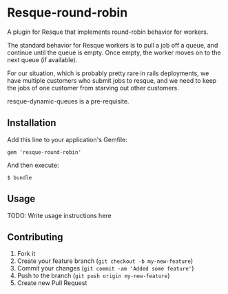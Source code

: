 Resque-round-robin
==================

A plugin for Resque that implements round-robin behavior for workers.

The standard behavior for Resque workers is to pull a job off a queue,
and continue until the queue is empty.  Once empty, the worker moves
on to the next queue (if available).

For our situation, which is probably pretty rare in rails deployments,
we have multiple customers who submit jobs to resque, and we need to
keep the jobs of one customer from starving out other customers.

resque-dynamic-queues is a pre-requisite.

## Installation

Add this line to your application's Gemfile:

    gem 'resque-round-robin'

And then execute:

    $ bundle

## Usage

TODO: Write usage instructions here

## Contributing

1. Fork it
2. Create your feature branch (`git checkout -b my-new-feature`)
3. Commit your changes (`git commit -am 'Added some feature'`)
4. Push to the branch (`git push origin my-new-feature`)
5. Create new Pull Request
